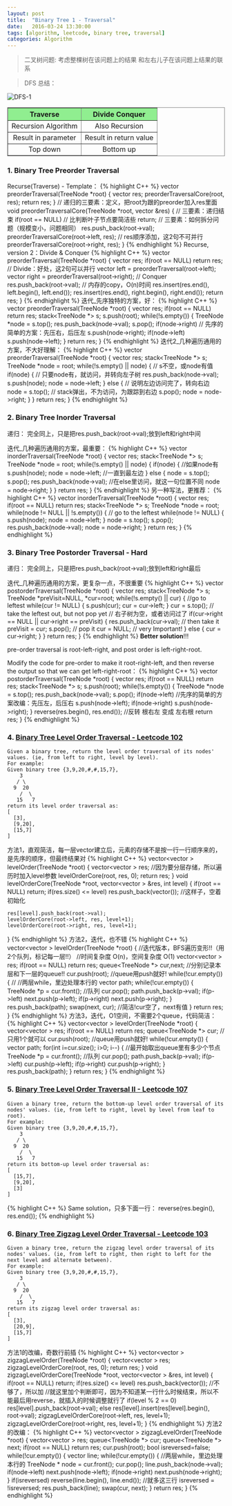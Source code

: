 ```yaml
---
layout: post
title:  "Binary Tree 1 - Traversal"
date:   2016-03-24 13:30:00
tags: [algorithm, leetcode, binary tree, traversal]
categories: Algorithm
---
```


> 二叉树问题: 考虑整棵树在该问题上的结果 和左右儿子在该问题上结果的联系

> DFS 总结：

![DFS-1](http://7xno5y.com1.z0.glb.clouddn.com/DFS-1.jpg)

<table border="2" frame="box" cellspacing="0px" style="border-collapse:collapse" valign="center">
    <tr bgcolor="lightgreen">
        <th align="center">   Traverse   </th>
        <th align="center">Divide Conquer</th>
    </tr>
    <tr>
        <td align="center">Recursion Algorithm</td>
        <td align="center">Also Recursion</td>
    </tr>
    <tr>
        <td align="center">Result in parameter</td>
        <td align="center">Result in return value</td>
    </tr>
    <tr>
        <td align="center">Top down</td>
        <td align="center">Bottom up</td>
    </tr>
</table>

### 1. Binary Tree Preorder Traversal
Recurse(Traverse) - Template：
{% highlight C++ %}
vector<int> preorderTraversal(TreeNode *root) {
  vector<int> res;
  preorderTraversalCore(root, res);
  return res;
}
// 递归的三要素：定义，把root为跟的preorder加入res里面
void preorderTraversalCore(TreeNode *root, vector<int> &res) {
  // 三要素：递归结束
  if(root == NULL) // 比判断叶子节点要简洁些
      return;
  // 三要素：如何拆分问题（规模变小，问题相同）
  res.push_back(root->val);
  preorderTraversalCore(root->left, res); // res顺序添加，这2句不可并行
  preorderTraversalCore(root->right, res);
}
{% endhighlight %}
Recurse, version 2：Divide & Conquer
{% highlight C++ %}
vector<int> preorderTraversal(TreeNode *root) {
  vector<int> res;
  if(root == NULL)  return res;
  // Divide：好处，这2句可以并行
  vector<int> left = preorderTraversal(root->left);
  vector<int> right = preorderTraversal(root->right);
  // Conquer
  res.push_back(root->val);
  // 内存的copy，O(n)时间
  res.insert(res.end(), left.begin(), left.end());
  res.insert(res.end(), right.begin(), right.end());
  return res;
}
{% endhighlight %}
迭代_先序独特的方案，好：
{% highlight C++ %}
vector<int> preorderTraversal(TreeNode *root) {
  vector<int> res;
  if(root == NULL)    return res;
  stack<TreeNode *> s;
  s.push(root);
  while(!s.empty()) {
    TreeNode *node = s.top();
    res.push_back(node->val);
    s.pop();
    if(node->right)     // 先序的简单的方案：先压右，后压左
      s.push(node->right);
    if(node->left)
      s.push(node->left);
  }
  return res;
}
{% endhighlight %}
迭代2_几种遍历通用的方案，不大好理解：
{% highlight C++ %}
vector<int> preorderTraversal(TreeNode *root) {
  vector<int> res;
  stack<TreeNode *> s;
  TreeNode *node = root;
  while(!s.empty() || node) {  // s不空，或node有值
    if(node) {  // 只要node有，就访问，并转向左子树
      res.push_back(node->val);
      s.push(node);
      node = node->left;
    } else {    // 说明左边访问完了，转向右边
      node = s.top();  // stack弹出，不为访问，为跟踪到右边
      s.pop();
      node = node->right;
    }
  }
  return res;
}
{% endhighlight %}

### 2. Binary Tree Inorder Traversal
递归：
完全同上，只是把res.push_back(root->val);放到left和right中间

迭代_几种遍历通用的方案，最重要：
{% highlight C++ %}
vector<int> inorderTraversal(TreeNode *root) {
  vector<int> res;
  stack<TreeNode *> s;
  TreeNode *node = root;
  while(!s.empty() || node) {
    if(node) {  //如果node有
      s.push(node);
      node = node->left;      //一直到最左边
    } else {
      node = s.top();
      s.pop();
      res.push_back(node->val);   //在else里访问，就这一句位置不同
      node = node->right;
    }
  }
  return res;
}
{% endhighlight %}
另一种写法，更推荐：
{% highlight C++ %}
vector<int> inorderTraversal(TreeNode *root) {
  vector<int> res;
  if(root == NULL)  return res;
  stack<TreeNode *> s;
  TreeNode *node = root;
  while(node != NULL || !s.empty()) {
    // go to the leftest
    while(node != NULL) {
      s.push(node);
      node = node->left;
    }
    node = s.top();
    s.pop();
    res.push_back(node->val);
    node = node->right;
  }
  return res;
}
{% endhighlight %}

### 3. Binary Tree Postorder Traversal  - Hard
递归：
完全同上，只是把res.push_back(root->val);放到left和right最后

迭代_几种遍历通用的方案，更复杂一点，不很重要
{% highlight C++ %}
vector<int> postorderTraversal(TreeNode *root) {
    vector<int> res;
    stack<TreeNode *> s;
    TreeNode *preVisit=NULL, *cur=root;
    while(!s.empty() || cur) {
      //go to leftest
      while(cur != NULL) {
        s.push(cur);
        cur = cur->left;
      }
      cur = s.top(); // take the leftest out, but not pop yet
      // 右子树为空，或者访问过了
      if(cur->right == NULL || cur->right == preVisit) {
        res.push_back(cur->val);  // then take it
        preVisit = cur;
        s.pop();  // pop it
        cur = NULL;  // very Important!
      } else {
        cur = cur->right;
      }
    }
    return res;
  }
{% endhighlight %}
**Better solution**!!!

pre-order traversal is root-left-right, and post order is left-right-root.

Modify the code for pre-order to make it root-right-left, and then reverse the output so that we can get left-right-root：
{% highlight C++ %}
vector<int> postorderTraversal(TreeNode *root) {
  vector<int> res;
  if(root == NULL)    return res;
  stack<TreeNode *> s;
  s.push(root);
  while(!s.empty()) {
    TreeNode *node = s.top();
    res.push_back(node->val);
    s.pop();
    if(node->left)     //先序的简单的方案改编：先压左，后压右
      s.push(node->left);
    if(node->right)
      s.push(node->right);
  }
  reverse(res.begin(), res.end()); //反转 根右左 变成 左右根
  return res;
}
{% endhighlight %}

### 4. [Binary Tree Level Order Traversal - Leetcode 102](https://leetcode.com/problems/binary-tree-level-order-traversal/)
```
Given a binary tree, return the level order traversal of its nodes' values. (ie, from left to right, level by level).
For example:
Given binary tree {3,9,20,#,#,15,7},
    3
   / \
  9  20
    /  \
   15   7
return its level order traversal as:
[
  [3],
  [9,20],
  [15,7]
]
```

方法1，直观简洁，每一层vector建立后，元素的存储不是按一行一行顺序来的，是先序的顺序，但最终结果对
{% highlight C++ %}
vector<vector<int> > levelOrder(TreeNode *root) {
    vector<vector<int> > res;   //因为要分层存储，所以遍历时加入level参数
    levelOrderCore(root, res, 0);
    return res;
}
void levelOrderCore(TreeNode *root, vector<vector<int> > &res, int level) {
    if(root == NULL)    return;
    if(res.size() <= level)
        res.push_back(vector<int>());   //这样子，空着初始化
 
    res[level].push_back(root->val);
    levelOrderCore(root->left, res, level+1);
    levelOrderCore(root->right, res, level+1);
}
{% endhighlight %}
方法2，迭代，也不错
{% highlight C++ %}
vector<vector<int> > levelOrder(TreeNode *root) {
    //迭代版本，BFS遍历变形!!（用2个队列，标记每一层!!）
    //时间复杂度 O(n)，空间复杂度 O(1)
    vector<vector<int> > res;
    if(root == NULL)  return res;
    queue<TreeNode *> cur,next; //分别记录本层和下一层的queue!!
    cur.push(root); //queue用push就好!
    while(!cur.empty()) {  //   //两层while，里边处理本行的
        vector<int> path;
        while(!cur.empty()) {    
            TreeNode *p = cur.front();  //队列
            cur.pop();
            path.push_back(p->val);
            if(p->left) next.push(p->left);
            if(p->right) next.push(p->right);
        }
        res.push_back(path);
        swap(next, cur);    //简洁!cur空了，next有值
    }
    return res;
}
{% endhighlight %}
方法3，迭代，O1空间，不需要2个queue，代码简洁：
{% highlight C++ %}
vector<vector<int> > levelOrder(TreeNode *root) {
    vector<vector<int> > res;
    if(root == NULL)
        return res;
    queue<TreeNode *> cur;    //只用1个就可以
    cur.push(root); //queue用push就好!
    while(!cur.empty()) {
        vector<int> path;
        for(int i=cur.size(); i>0; i--) {   //最开始取出queue里有多少个节点
            TreeNode *p = cur.front();  //队列
            cur.pop();
            path.push_back(p->val);
            if(p->left)     cur.push(p->left);
            if(p->right)    cur.push(p->right);
        }
        res.push_back(path);
    }
    return res;
}
{% endhighlight %}

### 5. [Binary Tree Level Order Traversal II - Leetcode 107](https://leetcode.com/problems/binary-tree-level-order-traversal-ii/)
```
Given a binary tree, return the bottom-up level order traversal of its nodes' values. (ie, from left to right, level by level from leaf to root).
For example:
Given binary tree {3,9,20,#,#,15,7},
    3
   / \
  9  20
    /  \
   15   7
return its bottom-up level order traversal as:
[
  [15,7],
  [9,20],
  [3]
]
```
{% highlight C++ %}
Same solution，只多下面一行：
reverse(res.begin(), res.end());
{% endhighlight %}

### 6. [Binary Tree Zigzag Level Order Traversal - Leetcode 103](https://leetcode.com/problems/binary-tree-zigzag-level-order-traversal/)
```
Given a binary tree, return the zigzag level order traversal of its nodes' values. (ie, from left to right, then right to left for the next level and alternate between).
For example:
Given binary tree {3,9,20,#,#,15,7},
    3
   / \
  9  20
    /  \
   15   7
return its zigzag level order traversal as:
[
  [3],
  [20,9],
  [15,7]
]
```

方法1的改编，奇数行前插
{% highlight C++ %}
vector<vector<int> > zigzagLevelOrder(TreeNode *root) {
    vector<vector<int> > res;
    zigzagLevelOrderCore(root, res, 0);
    return res;
}
void zigzagLevelOrderCore(TreeNode *root, vector<vector<int> > &res, int level) {
    if(root == NULL)    return;
    if(res.size() <= level)
        res.push_back(vector<int>());  //不够了，所以加
    //就这里加个判断即可，因为不知道某一行什么时候结束，所以不能最后用reverse，就插入的时候调整就行了
    if(level % 2 == 0)
        res[level].push_back(root->val);
    else
        res[level].insert(res[level].begin(), root->val);
    zigzagLevelOrderCore(root->left, res, level+1);
    zigzagLevelOrderCore(root->right, res, level+1);
}
{% endhighlight %}
方法2的改编：
{% highlight C++ %}
vector<vector<int> > zigzagLevelOrder(TreeNode *root) {
    vector<vector<int> > res;
    queue<TreeNode *> cur;
    queue<TreeNode *> next;
    if(root == NULL)    return res;
    cur.push(root);
    bool isreversed=false;
    while(!cur.empty()) {
        vector<int> line;
        while(!cur.empty()) {   //两层while，里边处理本行的
            TreeNode * node = cur.front();
            cur.pop();
            line.push_back(node->val);
            if(node->left)   next.push(node->left);
            if(node->right)  next.push(node->right);
        }
        if(isreversed)
            reverse(line.begin(), line.end());    //就多这三行
        isreversed = !isreversed;
        res.push_back(line);
        swap(cur, next);
    }
    return res;
}
{% endhighlight %}
